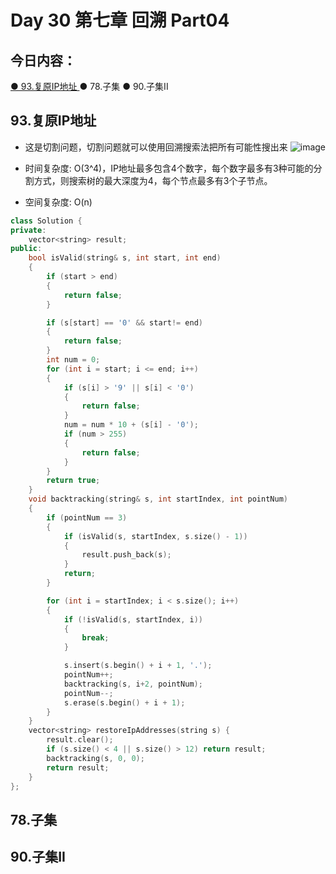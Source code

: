 # Day 30 第七章 回溯 Part04

## 今日内容：
[● 93.复原IP地址 ](https://programmercarl.com/0093.%E5%A4%8D%E5%8E%9FIP%E5%9C%B0%E5%9D%80.html#%E7%AE%97%E6%B3%95%E5%85%AC%E5%BC%80%E8%AF%BE)
● 78.子集 
● 90.子集II  


## 93.复原IP地址
- 这是切割问题，切割问题就可以使用回溯搜索法把所有可能性搜出来
![image](https://github.com/zhangchi0605/Algorithms_Exercises/assets/30234384/287fef67-616b-4107-8bd3-1c2687ede528)

- 时间复杂度: O(3^4)，IP地址最多包含4个数字，每个数字最多有3种可能的分割方式，则搜索树的最大深度为4，每个节点最多有3个子节点。
- 空间复杂度: O(n)
```cpp
class Solution {
private:
    vector<string> result;
public:
    bool isValid(string& s, int start, int end)
    {
        if (start > end)
        {
            return false;
        }

        if (s[start] == '0' && start!= end)
        {
            return false;
        }
        int num = 0;
        for (int i = start; i <= end; i++)
        {
            if (s[i] > '9' || s[i] < '0')
            {
                return false;
            }
            num = num * 10 + (s[i] - '0');
            if (num > 255)
            {
                return false;
            }
        }
        return true;
    }
    void backtracking(string& s, int startIndex, int pointNum)
    {
        if (pointNum == 3)
        {
            if (isValid(s, startIndex, s.size() - 1))
            {
                result.push_back(s);
            }
            return;
        }

        for (int i = startIndex; i < s.size(); i++)
        {
            if (!isValid(s, startIndex, i))
            {
                break;
            }

            s.insert(s.begin() + i + 1, '.');
            pointNum++;
            backtracking(s, i+2, pointNum);
            pointNum--;
            s.erase(s.begin() + i + 1);
        }
    }
    vector<string> restoreIpAddresses(string s) {
        result.clear();
        if (s.size() < 4 || s.size() > 12) return result;
        backtracking(s, 0, 0);
        return result;
    }
};
```

## 78.子集


## 90.子集II

